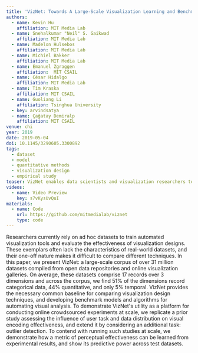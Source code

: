 ```yaml
---
title: 'VizNet: Towards A Large-Scale Visualization Learning and Benchmarking Repository'
authors:
  - name: Kevin Hu
    affiliation: MIT Media Lab
  - name: Snehalkumar "Neil" S. Gaikwad
    affiliation: MIT Media Lab
  - name: Madelon Hulsebos
    affiliation: MIT Media Lab
  - name: Michiel Bakker
    affiliation: MIT Media Lab
  - name: Emanuel Zgraggen
    affiliation:  MIT CSAIL
  - name: César Hidalgo
    affiliation: MIT Media Lab
  - name: Tim Kraska
    affiliation: MIT CSAIL
  - name: Guoliang Li
    affiliation: Tsinghua University
  - key: arvindsatya
  - name: Çağatay Demiralp
    affiliation: MIT CSAIL
venue: chi
year: 2019
date: 2019-05-04
doi: 10.1145/3290605.3300892
tags:
  - dataset
  - model
  - quantitative methods
  - visualization design
  - empirical study
teaser: VizNet enables data scientists and visualization researchers to aggregate data, enumerate visual encodings, and crowdsource efectiveness evaluations.
videos:
  - name: Video Preview
    key: s7vKysUvQuI
materials:
  - name: Code
    url: https://github.com/mitmedialab/viznet
    type: code
---
```

Researchers currently rely on ad hoc datasets to train automated visualization tools and evaluate the effectiveness of visualization designs. These exemplars often lack the characteristics of real-world datasets, and their one-off nature makes it difficult to compare different techniques. In this paper, we present VizNet: a large-scale corpus of over 31 million datasets compiled from open data repositories and online visualization galleries. On average, these datasets comprise 17 records over 3 dimensions and across the corpus, we find 51% of the dimensions record categorical data, 44% quantitative, and only 5% temporal. VizNet provides the necessary common baseline for comparing visualization design techniques, and developing benchmark models and algorithms for automating visual analysis. To demonstrate VizNet's utility as a platform for conducting online crowdsourced experiments at scale, we replicate a prior study assessing the influence of user task and data distribution on visual encoding effectiveness, and extend it by considering an additional task: outlier detection. To contend with running such studies at scale, we demonstrate how a metric of perceptual effectiveness can be learned from experimental results, and show its predictive power across test datasets.
